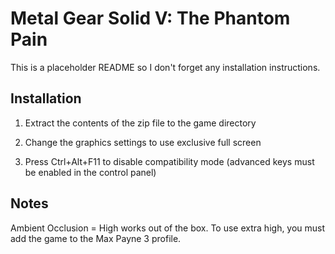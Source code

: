 Metal Gear Solid V: The Phantom Pain
====================================

This is a placeholder README so I don't forget any installation instructions.

Installation
------------
1. Extract the contents of the zip file to the game directory

2. Change the graphics settings to use exclusive full screen

3. Press Ctrl+Alt+F11 to disable compatibility mode (advanced keys must be enabled in the control panel)

Notes
-----
Ambient Occlusion = High works out of the box. To use extra high, you must add the game to the Max Payne 3 profile.

